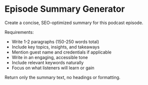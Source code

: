 # Episode Summary Generator

Create a concise, SEO-optimized summary for this podcast episode.

Requirements:
- Write 1-2 paragraphs (150-250 words total)
- Include key topics, insights, and takeaways
- Mention guest name and credentials if applicable
- Write in an engaging, accessible tone
- Include relevant keywords naturally
- Focus on what listeners will learn or gain

Return only the summary text, no headings or formatting.